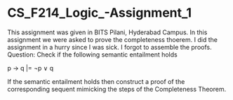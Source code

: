 # CS_F214_Logic_-Assignment_1
This assignment was given in BITS Pilani, Hyderabad Campus.
In this assignment we were asked to prove the completeness thoerem. I did the assignment in a hurry since I was sick. I forgot to assemble the proofs.
Question:  Check if the following semantic entailment holds

p → q |= ¬p ∨ q

If the semantic entailment holds then construct a proof of the corresponding sequent mimicking the steps of the Completeness Theorem.
